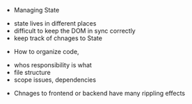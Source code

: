 + Managing State
 - state lives in different places
 - difficult to keep the DOM in sync correctly
 - keep track of chnages to State

+ How to organize code,
 - whos responsibility is what
 - file structure
 - scope issues, dependencies

+ Chnages to frontend or backend have many rippling effects
